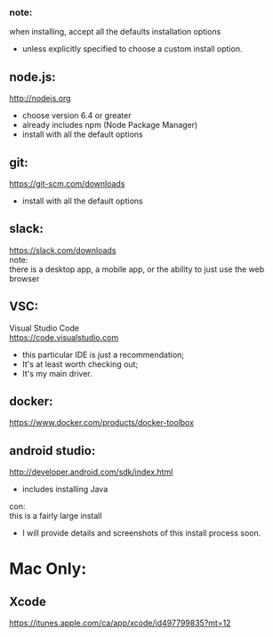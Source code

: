 
### note:  
when installing, accept all the defaults installation options
- unless explicitly specified to choose a custom install option.
  


## node.js:  
http://nodejs.org
- choose version 6.4 or greater
- already includes npm (Node Package Manager)
- install with all the default options  


## git:  
https://git-scm.com/downloads  
- install with all the default options


##  slack:  
https://slack.com/downloads  
note:  
there is a desktop app, a mobile app, or the ability to just use the web browser  
  


## VSC:  
Visual Studio Code  
https://code.visualstudio.com  
- this particular IDE is just a recommendation;
- It's at least worth checking out;
- It's my main driver.  


## docker:  
https://www.docker.com/products/docker-toolbox  
  


## android studio:  
http://developer.android.com/sdk/index.html  
- includes installing Java

con:  
this is a fairly large install
- I will provide details and screenshots of this install process soon.



# Mac Only:  

## Xcode  
https://itunes.apple.com/ca/app/xcode/id497799835?mt=12  
